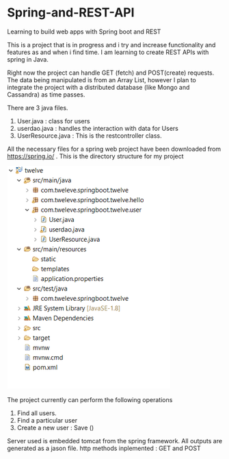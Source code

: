 # Spring-and-REST-API
Learning to build web apps with Spring boot and REST

This is a project that is in progress and i try and increase functionality and features as and when i find time. 
I am learning to create REST APIs with spring in Java. 


Right now the project can handle GET (fetch) and POST(create) requests. 
The data being manipulated is from an Array List, however I plan to integrate the project with a distributed database (like Mongo and Cassandra) as time passes. 

There are 3 java files. 
1) User.java : class for users 
2) userdao.java : handles the interaction with data for Users 
3) UserResource.java : This is the restcontroller class. 

All the necessary files for a spring web project have been downloaded from https://spring.io/ . 
This is the directory structure for my project

![alt text](https://github.com/svishrut93/Spring-and-REST-API/blob/master/screenshots/dirstructure.PNG)

The project currently can perform the following operations 
1. Find all users.
2. Find a particular user 
3. Create a new user : Save ()


Server used is embedded tomcat from the spring framework. 
All outputs are generated as a jason file. 
http methods inplemented : GET and POST 






